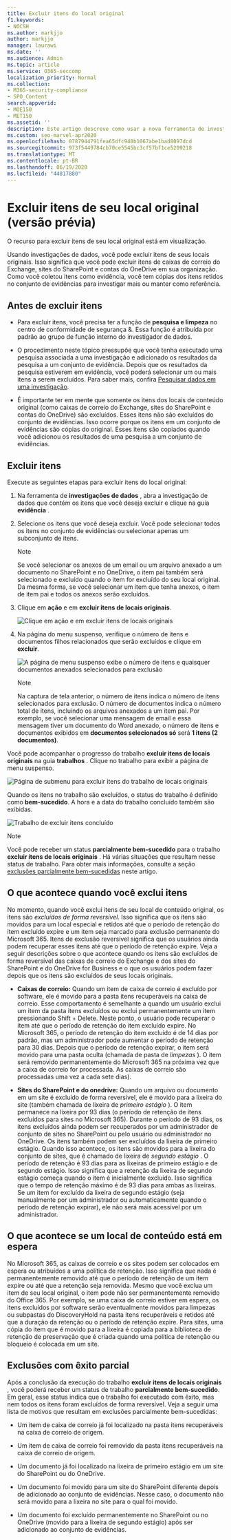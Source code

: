 ```yaml
---
title: Excluir itens do local original
f1.keywords:
- NOCSH
ms.author: markjjo
author: markjjo
manager: laurawi
ms.date: ''
ms.audience: Admin
ms.topic: article
ms.service: O365-seccomp
localization_priority: Normal
ms.collection:
- M365-security-compliance
- SPO_Content
search.appverid:
- MOE150
- MET150
ms.assetid: ''
description: Este artigo descreve como usar a nova ferramenta de investigações de dados (visualização) no centro de conformidade & segurança para excluir itens de seus locais originais.
ms.custom: seo-marvel-apr2020
ms.openlocfilehash: 0787944791fea65dfc940b1067abe1bad8097dcd
ms.sourcegitcommit: 973f5449784cb70ce5545bc3cf57bf1ce5209218
ms.translationtype: MT
ms.contentlocale: pt-BR
ms.lasthandoff: 06/19/2020
ms.locfileid: "44817880"
---
```

# <a name="delete-items-from-their-original-location-preview"></a>Excluir itens de seu local original (versão prévia)

O recurso para excluir itens de seu local original está em visualização.

Usando investigações de dados, você pode excluir itens de seus locais originais. Isso significa que você pode excluir itens de caixas de correio do Exchange, sites do SharePoint e contas do OneDrive em sua organização. Como você coletou itens como evidência, você tem cópias dos itens retidos no conjunto de evidências para investigar mais ou manter como referência.

## <a name="before-you-delete-items"></a>Antes de excluir itens

- Para excluir itens, você precisa ter a função de **pesquisa e limpeza** no centro de conformidade de segurança &. Essa função é atribuída por padrão ao grupo de função interno do investigador de dados.

- O procedimento neste tópico pressupõe que você tenha executado uma pesquisa associada a uma investigação e adicionado os resultados da pesquisa a um conjunto de evidência. Depois que os resultados da pesquisa estiverem em evidência, você poderá selecionar um ou mais itens a serem excluídos. Para saber mais, confira [Pesquisar dados em uma investigação](search-for-data.md).

- É importante ter em mente que somente os itens dos locais de conteúdo original (como caixas de correio do Exchange, sites do SharePoint e contas do OneDrive) são excluídos. Esses itens não são excluídos do conjunto de evidências. Isso ocorre porque os itens em um conjunto de evidências são cópias do original. Esses itens são copiados quando você adicionou os resultados de uma pesquisa a um conjunto de evidências.

## <a name="delete-items"></a>Excluir itens

Execute as seguintes etapas para excluir itens do local original:

1. Na ferramenta de **investigações de dados** , abra a investigação de dados que contém os itens que você deseja excluir e clique na guia **evidência** .

2. Selecione os itens que você deseja excluir. Você pode selecionar todos os itens no conjunto de evidências ou selecionar apenas um subconjunto de itens.

   > [!NOTE]
   > Se você selecionar os anexos de um email ou um arquivo anexado a um documento no SharePoint e no OneDrive, o item pai também será selecionado e excluído quando o item for excluído do seu local original. Da mesma forma, se você selecionar um item que tenha anexos, o item de item pai e todos os anexos serão excluídos.
 
2. Clique em **ação** e em **excluir itens de locais originais**.

   ![Clique em ação e em excluir itens de locais originais](../media/DataInvestigationsDeleteItems1.png)

3. Na página do menu suspenso, verifique o número de itens e documentos filhos relacionados que serão excluídos e clique em **excluir**.

   ![A página de menu suspenso exibe o número de itens e quaisquer documentos anexados selecionados para exclusão](../media/DataInvestigationsDeleteItems2.png)

   > [!NOTE]
   > Na captura de tela anterior, o número de itens indica o número de itens selecionados para exclusão. O número de documentos indica o número total de itens, incluindo os arquivos anexados a um item pai. Por exemplo, se você selecionar uma mensagem de email e essa mensagem tiver um documento do Word anexado, o número de itens e documentos exibidos em **documentos selecionados só** será **1 itens (2 documentos)**.

Você pode acompanhar o progresso do trabalho **excluir itens de locais originais** na guia **trabalhos** . Clique no trabalho para exibir a página de menu suspenso.

![Página de submenu para excluir itens do trabalho de locais originais](../media/DataInvestigationsDeleteItems3.png)

Quando os itens no trabalho são excluídos, o status do trabalho é definido como **bem-sucedido**. A hora e a data do trabalho concluído também são exibidas.

![Trabalho de excluir itens concluído](../media/DataInvestigationsDeleteItems4.png)

> [!NOTE]
> Você pode receber um status **parcialmente bem-sucedido** para o trabalho **excluir itens de locais originais** . Há várias situações que resultam nesse status de trabalho. Para obter mais informações, consulte a seção [exclusões parcialmente bem-sucedidas](#partially-successful-deletions) neste artigo.

## <a name="what-happens-when-you-delete-items"></a>O que acontece quando você exclui itens

No momento, quando você exclui itens de seu local de conteúdo original, os itens são *excluídos de forma reversível*. Isso significa que os itens são movidos para um local especial e retidos até que o período de retenção do item excluído expire e um item seja marcado para exclusão permanente do Microsoft 365. Itens de exclusão reversível significa que os usuários ainda podem recuperar esses itens até que o período de retenção expire. Veja a seguir descrições sobre o que acontece quando os itens são excluídos de forma reversível das caixas de correio do Exchange e dos sites do SharePoint e do OneDrive for Business e o que os usuários podem fazer depois que os itens são excluídos de seus locais originais.

- **Caixas de correio:** Quando um item de caixa de correio é excluído por software, ele é movido para a pasta itens recuperáveis na caixa de correio. Esse comportamento é semelhante a quando um usuário exclui um item da pasta itens excluídos ou exclui permanentemente um item pressionando Shift + Delete. Neste ponto, o usuário pode recuperar o item até que o período de retenção do item excluído expire. No Microsoft 365, o período de retenção do item excluído é de 14 dias por padrão, mas um administrador pode aumentar o período de retenção para 30 dias. Depois que o período de retenção expirar, o item será movido para uma pasta oculta (chamada de pasta de *limpezas* ). O item será removido permanentemente do Microsoft 365 na próxima vez que a caixa de correio for processada. As caixas de correio são processadas uma vez a cada sete dias).

- **Sites do SharePoint e do onedrive:** Quando um arquivo ou documento em um site é excluído de forma reversível, ele é movido para a lixeira do site (também chamada de lixeira de *primeiro estágio* ). O item permanece na lixeira por 93 dias (o período de retenção de itens excluídos para sites no Microsoft 365). Durante o período de 93 dias, os itens excluídos ainda podem ser recuperados por um administrador de conjunto de sites no SharePoint ou pelo usuário ou administrador no OneDrive. Os itens também podem ser excluídos da lixeira de primeiro estágio. Quando isso acontece, os itens são movidos para a lixeira do conjunto de sites, que é chamado de lixeira de *segundo estágio* . O período de retenção é 93 dias para as lixeiras de primeiro estágio e de segundo estágio. Isso significa que a retenção da lixeira de segundo estágio começa quando o item é inicialmente excluído. Isso significa que o tempo de retenção máximo é de 93 dias para ambas as lixeiras. Se um item for excluído da lixeira de segundo estágio (seja manualmente por um administrador ou automaticamente quando o período de retenção expirar), ele não será mais acessível por um administrador.

## <a name="what-happens-if-a-content-location-is-on-hold"></a>O que acontece se um local de conteúdo está em espera

No Microsoft 365, as caixas de correio e os sites podem ser colocados em espera ou atribuídos a uma política de retenção. Isso significa que nada é permanentemente removido até que o período de retenção de um item expire ou até que a retenção seja removida. Mesmo que você exclua um item de seu local original, o item pode não ser permanentemente removido do Office 365. Por exemplo, se uma caixa de correio estiver em espera, os itens excluídos por software serão eventualmente movidos para limpezas ou subpastas do DiscoveryHold na pasta itens recuperáveis e retidos até que a duração da retenção ou o período de retenção expire. Para sites, uma cópia do item que é movido para a lixeira é copiada para a biblioteca de retenção de preservação que é criada quando uma política de retenção ou bloqueio é colocada em um site.

## <a name="partially-successful-deletions"></a>Exclusões com êxito parcial

Após a conclusão da execução do trabalho **excluir itens de locais originais** , você poderá receber um status de trabalho **parcialmente bem-sucedido**. Em geral, esse status indica que o trabalho foi executado com êxito, mas nem todos os itens foram excluídos de forma reversível. Veja a seguir uma lista de motivos que resultam em exclusões parcialmente bem-sucedidas:

- Um item de caixa de correio já foi localizado na pasta itens recuperáveis na caixa de correio de origem.

- Um item de caixa de correio foi removido da pasta itens recuperáveis na caixa de correio de origem.

- Um documento já foi localizado na lixeira de primeiro estágio em um site do SharePoint ou do OneDrive.

- Um documento foi movido para um site do SharePoint diferente depois de adicionado ao conjunto de evidências. Nesse caso, o documento não será movido para a lixeira no site para o qual foi movido.

- Um documento foi excluído permanentemente no SharePoint ou no OneDrive (movido para a lixeira de segundo estágio) após ser adicionado ao conjunto de evidências.

